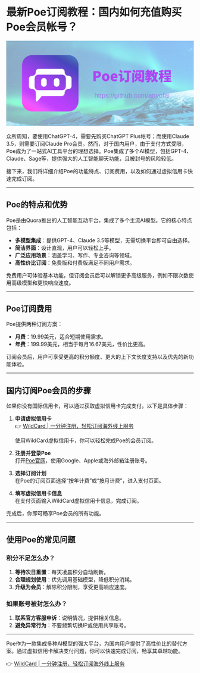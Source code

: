 # 最新Poe订阅教程：国内如何充值购买Poe会员帐号？

![Poe订阅](https://raw.githubusercontent.com/anyofai/poe/refs/heads/main/image/Poe%E8%AE%A2%E9%98%85.png)

众所周知，要使用ChatGPT-4，需要先购买ChatGPT Plus帐号；而使用Claude 3.5，则需要订阅Claude Pro会员。然而，对于国内用户，由于支付方式受限，Poe成为了一站式AI工具平台的理想选择。Poe集成了多个AI模型，包括GPT-4、Claude、Sage等，提供强大的人工智能聊天功能，且被封号的风险较低。

接下来，我们将详细介绍Poe的功能特点、订阅费用，以及如何通过虚拟信用卡快速完成订阅。

---

## Poe的特点和优势

Poe是由Quora推出的人工智能互动平台，集成了多个主流AI模型。它的核心特点包括：

- **多模型集成**：提供GPT-4、Claude 3.5等模型，无需切换平台即可自由选择。
- **简洁界面**：设计直观，用户可以轻松上手。
- **广泛应用场景**：涵盖学习、写作、专业咨询等领域。
- **高性价比订阅**：免费版和付费版满足不同用户需求。

免费用户可体验基本功能，但订阅会员后可以解锁更多高级服务，例如不限次数使用高级模型和更快响应速度。

---

## Poe订阅费用

Poe提供两种订阅方案：

- **月费**：19.99美元，适合短期使用需求。
- **年费**：199.99美元，相当于每月16.67美元，性价比更高。

订阅会员后，用户可享受更高的积分额度、更大的上下文长度支持以及优先的新功能体验。

---

## 国内订阅Poe会员的步骤

如果你没有国际信用卡，可以通过获取虚拟信用卡完成支付。以下是具体步骤：

1. **申请虚拟信用卡**  
   👉 [WildCard | 一分钟注册，轻松订阅海外线上服务](https://bit.ly/bewildcard)

   使用WildCard虚拟信用卡，你可以轻松完成Poe的会员订阅。

2. **注册并登录Poe**  
   打开[Poe官网](https://poe.com)，使用Google、Apple或海外邮箱注册账号。

3. **选择订阅计划**  
   在Poe的订阅页面选择“按年计费”或“按月计费”，进入支付页面。

4. **填写虚拟信用卡信息**  
   在支付页面输入WildCard虚拟信用卡信息，完成订阅。

完成后，你即可畅享Poe会员的所有功能。

---

## 使用Poe的常见问题

### 积分不足怎么办？
1. **等待次日重置**：每天凌晨积分自动刷新。
2. **合理规划使用**：优先调用基础模型，降低积分消耗。
3. **升级为会员**：解除积分限制，享受更高响应速度。

### 如果账号被封怎么办？
1. **联系官方客服申诉**：说明情况，提供相关信息。
2. **避免异常行为**：不要频繁切换IP或使用共享账号。

---

Poe作为一款集成多种AI模型的强大平台，为国内用户提供了高性价比的替代方案。通过虚拟信用卡解决支付问题，你可以快速完成订阅，畅享其卓越功能。

👉 [WildCard | 一分钟注册，轻松订阅海外线上服务](https://bit.ly/bewildcard)
